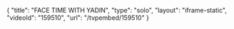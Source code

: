 {
    "title": "FACE TIME WITH YADIN",
    "type": "solo",
    "layout": "iframe-static",
    "videoId": "159510",
    "url": "\/tvpembed\/159510"
}